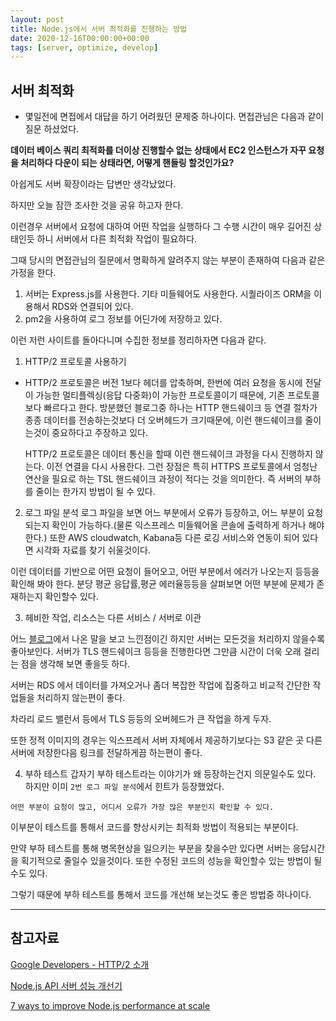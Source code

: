 ```yaml
---
layout: post
title: Node.js에서 서버 최적화를 진행하는 방법
date: 2020-12-16T00:00:00+00:00
tags: [server, optimize, develop]
---
```


## 서버 최적화
- 몇일전에 면접에서 대답을 하기 어려웠던 문제중 하나이다. 
면접관님은 다음과 같이 질문 하셨었다.

**데이터 베이스 쿼리 최적화를 더이상 진행할수 없는 상태에서 EC2 인스턴스가 자꾸 요청을 처리하다 다운이 되는 상태라면, 어떻게 핸들링 할것인가요?**

아쉽게도 서버 확장이라는 답변만 생각났었다.

하지만 오늘 잠깐 조사한 것을 공유 하고자 한다.

이런경우 서버에서 요청에 대하여 어떤 작업을 실행하다 그 수행 시간이 매우 길어진 상태인듯 하니
서버에서 다른 최적화 작업이 필요하다. 

그때 당시의 면접관님의 질문에서 명확하게 알려주지 않는 부분이 존재하여 다음과 같은 가정을 한다.

1. 서버는 Express.js를 사용한다. 기타 미들웨어도 사용한다. 시퀄라이즈 ORM을 이용해서 RDS와 연결되어 있다.
2. pm2을 사용하여 로그 정보를 어딘가에 저장하고 있다.

이런 저런 사이트를 돌아다니며 수집한 정보를 정리하자면 다음과 같다.
1. HTTP/2 프로토콜 사용하기
- HTTP/2 프로토콜은 버전 1보다 헤더를 압축하며, 한번에 여러 요청을 동시에 전달이 가능한 멀티플렉싱(응답 다중화)이 가능한 프로토콜이기 때문에, 기존  프로토콜보다 빠르다고 한다.
  방분했던 블로그중 하나는 HTTP 핸드쉐이크 등 연결 절차가 종종 데이터를 전송하는것보다 더 오버헤드가 크기때문에, 이런 핸드쉐이크를 줄이는것이 중요하다고 주장하고 있다.

  HTTP/2 프로토콜은 데이터 통신을 할때 이런 핸드쉐이크 과정을 다시 진행하지 않는다. 이전 연결을 다시 사용한다. 그런 장점은 특히 HTTPS 프로토콜에서 엄청난 연산을 필요로 하는 TSL 핸드쉐이크 과정이 적다는 것을 의미한다. 즉 서버의 부하를 줄이는 한가지 방법이 될 수 있다.

2. 로그 파일 분석
  로그 파일을 보면 어느 부분에서 오류가 등장하고, 어느 부분이 요청되는지 확인이 가능하다.(물론 익스프레스 미들웨어올 콘솔에 출력하게 하거나 해야 한다.)
  또한 AWS cloudwatch, Kabana등 다른 로깅 서비스와 연동이 되어 있다면 시각화 자료를 찾기 쉬울것이다.

  이런 데이터를 기반으로 어떤 요청이 들어오고, 어떤 부분에서 에러가 나오는지 등등을 확인해 봐야 한다. 분당 평균 응답률,평균 에러율등등을 살펴보면 어떤 부분에 문제가 존재하는지 확인할수 있다.

3. 헤비한 작업, 리소스는 다른 서비스 / 서버로 이관

  어느 [블로그](https://blog.ull.im/engineering/2019/03/31/node-js-production-best-practices.html)에서 나온 말을 보고 느낀점이긴 하지만 서버는 모든것을 처리하지 않을수록 좋아보인다. 서버가 TLS 핸드쉐이크 등등을 진행한다면 그만큼 시간이 더욱 오래 걸리는 점을 생각해 보면 좋을듯 하다. 

  서버는 RDS 에서 데이터를 가져오거나 좀더 복잡한 작업에 집중하고 비교적 간단한 작업들을 처리하지 않는편이 좋다.

  차라리 로드 밸런서 등에서 TLS 등등의 오버헤드가 큰 작업을 하게 두자. 

  또한 정적 이미지의 경우는 익스프레서 서버 자체에서 제공하기보다는 S3 같은 곳 다른 서버에 저장한다음 링크를 전달하게끔 하는편이 좋다.

4. 부하 테스트
  갑자기 부하 테스트라는 이야기가 왜 등장하는건지 의문일수도 있다.
  하지만 이미 `2번 로그 파일 분석`에서 힌트가 등장했었다.

  `어떤 부분이 요청이 많고, 어디서 오류가 가장 많은 부분인지 확인할 수 있다.`

  이부분이 테스트를 통해서 코드를 향상시키는 최적화 방법이 적용되는 부분이다.

  만약 부하 테스트를 통해 병목현상을 일으키는 부분을 찾을수만 있다면 서버는 응답시간을 획기적으로 줄일수 있을것이다. 또한 수정된 코드의 성능을 확인할수 있는 방법이 될수도 있다.

  그렇기 때문에 부하 테스트를 통해서 코드를 개선해 보는것도 좋은 방법중 하나이다.

___

## 참고자료
[Google Developers - HTTP/2 소개](https://developers.google.com/web/fundamentals/performance/http2?hl=ko)

[Node.js API 서버 성능 개선기](https://www.slideshare.net/rockdoli/nodejs-api-81809292)

[7 ways to improve Node.js performance at scale](https://blog.logrocket.com/7-ways-to-improve-node-js-performance-at-scale/)
